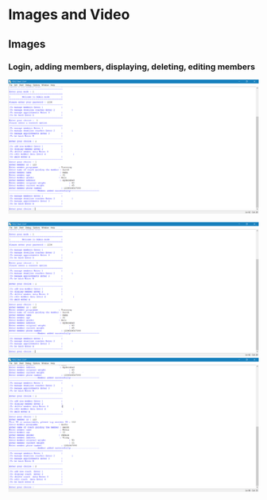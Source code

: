 # Images and Video
## Images

### Login, adding members, displaying, deleting, editing members
![](1.PNG)

![](2.PNG)
![](3.PNG)
